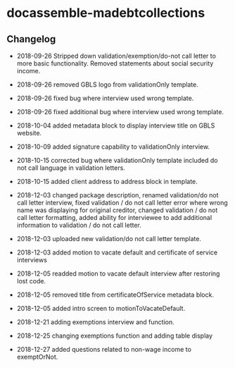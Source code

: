 # docassemble-madebtcollections

## Changelog

* 2018-09-26 Stripped down validation/exemption/do-not call letter to more basic 
  functionality. Removed statements about social security income.
  
* 2018-09-26 removed GBLS logo from validationOnly template.

* 2018-09-26 fixed bug where interview used wrong template.

* 2018-09-26 fixed additional bug where interview used wrong template.

* 2018-10-04 added metadata block to display interview title on GBLS website.

* 2018-10-09 added signature capability to validationOnly interview.

* 2018-10-15 corrected bug where validationOnly template included do not call language
  in validation letters.
  
* 2018-10-15 added client address to address block in template.

* 2018-12-03 changed package description, renamed validation/do not call letter
  interview, fixed validation / do not call letter error where wrong name was displaying for original
  creditor, changed validation / do not call letter formatting, added ability for
  interviewee to add additional information to validation / do not call letter.
  
* 2018-12-03 uploaded new validation/do not call letter template.

* 2018-12-03 added motion to vacate default and certificate of service interviews

* 2018-12-05 readded motion to vacate default interview after restoring lost code.

* 2018-12-05 removed title from certificateOfService metadata block.

* 2018-12-05 added intro screen to motionToVacateDefault.

* 2018-12-21 adding exemptions interview and function.

* 2018-12-25 changing exemptions function and adding table display

* 2018-12-27 added questions related to non-wage income to exemptOrNot.